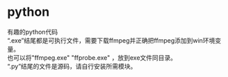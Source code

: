 # python
有趣的python代码  
“.exe”结尾都是可执行文件，需要下载ffmpeg并正确把ffmpeg添加到win环境变量。  
  也可以将"ffmpeg.exe" "ffprobe.exe" ，放到exe文件同目录。  
“.py”结尾的文件是源码，请自行安装所需模块。  

